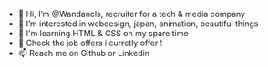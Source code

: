 - 👋 Hi, I’m @Wandancls, recruiter for a tech & media company
- 👀 I’m interested in webdesign, japan, animation, beautiful things
- 🌱 I'm learning HTML & CSS on my spare time
- 💞️ Check the job offers i curretly offer !
- 📫 Reach me on Github or Linkedin

<!---
Wandancls/Wandancls is a ✨ special ✨ repository because its `README.md` (this file) appears on your GitHub profile.
You can click the Preview link to take a look at your changes.
--->
